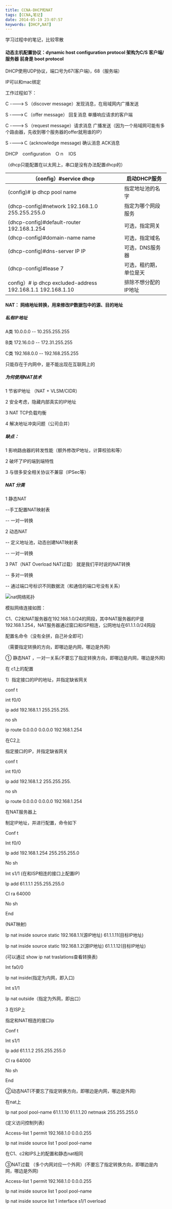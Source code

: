 ```yaml
---
title: CCNA-DHCP和NAT
tags: [CCNA,笔记]
date: 2014-05-19 23:07:57
keywords: [DHCP,NAT]
---
```


学习过程中的笔记，比较零散

<!--more-->

#### 动态主机配置协议：dynamic host configuration protocol  架构为C/S 客户端/服务器   前身是 boot protocol

DHCP使用UDP协议，端口号为67(客户端)，68（服务端）

IP可以和mac绑定

工作过程如下：

C ---->Ｓ（discover message）发现消息，在局域网内广播发送

S ---->Ｃ（offer message） 回复消息  单播响应请求的客户端

C ---->Ｓ（request message）请求消息  广播发送（因为一个局域网可能有多个路由器，先收到哪个服务器的offer就用谁的IP）

S ---->Ｃ (acknowledge message) 确认消息  ACK消息

DHCP　configuration　Ｏｎ　IOS

（dhcp只能配置在以太网上，串口是没有办法配置dhcp的）



| （config）#service dhcp                         | 启动DHCP服务       |
| ----------------------------------------------- | ------------------ |
| (config)# ip dhcp pool name                     | 指定地址池的名字   |
| (dhcp-config)#network 192.168.1.0 255.255.255.0 | 指定为哪个网段服务 |
| (dhcp-config)#default-router 192.168.1.254      | 可选，指定网关     |
| (dhcp-config)#domain-name name      | 可选，指定域名     |
|(dhcp-config)#dns-server IP IP|可选，DNS服务器|
|(dhcp-config)#lease 7|可选，租约期，单位是天|
|config）# ip dhcp excluded-address 192.168.1.1 192.168.1.10|排除不想分配的IP地址|
#### NAT： 网络地址转换，用来修改IP数据包中的源、目的地址

##### 私有IP地址

A类  10.0.0.0 -- 10.255.255.255

B类 172.16.0.0 -- 172.31.255.255

C类 192.168.0.0 -- 192.168.255.255

只能存在于内网中，是不能出现在互联网上的

##### 为何使用NAT技术

1 节省IP地址 （NAT + VLSM/CIDR）

2 安全考虑，隐藏内部真实的IP地址

3 NAT TCP负载均衡

4 解决地址冲突问题（公司合并）

##### 缺点：

1 影响路由器的转发性能（额外修改IP地址，计算校验和等）

2 破坏了IP的端到端特性

3 与很多安全相关协议不兼容（IPSec等）

##### NAT  分类

1 静态NAT

--手工配置NAT映射表

-- 一对一转换

2 动态NAT

-- 定义地址池，动态创建NAT映射表

-- 一对一转换

3 PAT（NAT Overload NAT过载） 就是我们平时说的NAT转换

-- 多对一转换

-- 通过端口号标识不同数据流（和通信的端口号没有关系）

![nat网络拓扑](/image/ccna/nat.png)

模拟网络连接如图：

C1、C2和NAT服务器在192.168.1.0/24的网段，其中NAT服务器的IP是192.168.1.254，NAT服务器通过窗口和ISP相连，公网地址在61.1.1.0/24网段

配置名命令（没有全拼，自己补全即可）

（需要指定转换的方向，即哪边是内网，哪边是外网）

① 静态NAT ，一对一关系(不要忘了指定转换方向，即哪边是内网，哪边是外网)

在 c1上的配置

1）指定接口的IP的地址，并指定缺省网关

conf t

int f0/0

ip add 192.168.1.1 255.255.255.

no sh

ip route 0.0.0.0 0.0.0.0 192.168.1.254

在C2上

指定接口的IP，并指定缺省网关

conf t

int f0/0

ip add 192.168.1.2 255.255.255.

no sh

ip route 0.0.0.0 0.0.0.0 192.168.1.254

在NAT服务器上

制定IP地址，并进行配置，命令如下

Conf t

Int f0/0

Ip add 192.168.1.254 255.255.255.0

No sh

Int s1/1  (在和ISP相连的接口上配置IP)

Ip add 61.1.1.1 255.255.255.0

Cl ra 64000

No sh 

End

(NAT映射)

Ip nat inside source static 192.168.1.1(源IP地址) 61.1.1.11(目标IP地址)

Ip nat inside source static 192.168.1.2(源IP地址) 61.1.1.12(目标IP地址)

(可以通过 show ip nat traslations查看转换表)

Int fa0/0

Ip nat inside(指定为内网，即入口)

Int s1/1

Ip nat outside（指定为外网，即出口）

3 在ISP上

指定和NAT相连的接口Ip

Conf t 

Int s1/1

Ip add 61.1.1.2 255.255.255.0

Cl ra 64000 

No sh 

End

 

②动态NAT(不要忘了指定转换方向，即哪边是内网，哪边是外网)

在nat上

Ip nat pool pool-name 61.1.1.10 61.1.1.20 netmask 255.255.255.0

(定义访问控制列表)

Access-list 1 permit 192.168.1.0 0.0.0.255

Ip nat inside source list 1 pool pool-name

在C1、c2和IPS上的配置和静态nat相同

 

 

③NAT过载 （多个内网对应一个外网）(不要忘了指定转换方向，即哪边是内网，哪边是外网)

Access-list 1 permit 192.168.1.0 0.0.0.255

Ip nat inside source list 1 pool pool-name

 

Ip nat inside source list 1 interface s1/1 overload